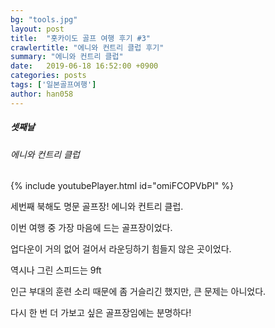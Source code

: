 ```yaml
---
bg: "tools.jpg"
layout: post
title:  "홋카이도 골프 여행 후기 #3"
crawlertitle: "에니와 컨트리 클럽 후기"
summary: "에니와 컨트리 클럽"
date:   2019-06-18 16:52:00 +0900
categories: posts
tags: ['일본골프여행']
author: han058
---
```

##### 셋째날
###### 에니와 컨트리 클럽
{% include youtubePlayer.html id="omiFCOPVbPI" %}

세번째 북해도 명문 골프장! 에니와 컨트리 클럽.

이번 여행 중 가장 마음에 드는 골프장이었다.

업다운이 거의 없어 걸어서 라운딩하기 힘들지 않은 곳이었다.

역시나 그린 스피드는 9ft

인근 부대의 훈련 소리 때문에 좀 거슬리긴 했지만, 큰 문제는 아니었다.

다시 한 번 더 가보고 싶은 골프장임에는 분명하다!

